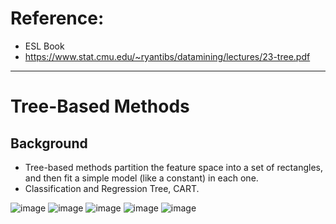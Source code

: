 # Reference: 
- ESL Book
- https://www.stat.cmu.edu/~ryantibs/datamining/lectures/23-tree.pdf 

_________________________________________________

# Tree-Based Methods 

## Background 
- Tree-based methods partition the feature space into a set of rectangles, and then fit a simple model (like a constant) in each one. 
- Classification and Regression Tree, CART. 

![image](https://user-images.githubusercontent.com/88390140/168667528-380d9a8f-60a2-43ff-adae-247704e9dfc3.png)
![image](https://user-images.githubusercontent.com/88390140/168667745-db44c49c-7b42-4e66-8c0e-e081fb052dd6.png)
![image](https://user-images.githubusercontent.com/88390140/168667929-41f39e75-3563-4622-98dd-b1745d778d40.png)
![image](https://user-images.githubusercontent.com/88390140/168668011-2adb9303-3961-41db-b6ef-77ca62d42489.png)
![image](https://user-images.githubusercontent.com/88390140/168668038-31175536-1d25-4669-b243-01abb6e2d6d5.png)
